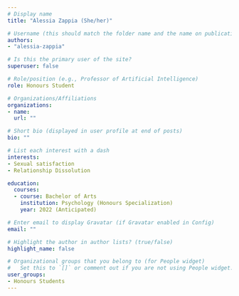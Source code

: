 ```yaml
---
# Display name
title: "Alessia Zappia (She/her)"

# Username (this should match the folder name and the name on publications)
authors:
- "alessia-zappia"

# Is this the primary user of the site?
superuser: false

# Role/position (e.g., Professor of Artificial Intelligence)
role: Honours Student

# Organizations/Affiliations
organizations:
- name: 
  url: ""

# Short bio (displayed in user profile at end of posts)
bio: ""

# List each interest with a dash
interests:
- Sexual satisfaction
- Relationship Dissolution

education:
  courses:
  - course: Bachelor of Arts
    institution: Psychology (Honours Specialization)
    year: 2022 (Anticipated)

# Enter email to display Gravatar (if Gravatar enabled in Config)
email: ""

# Highlight the author in author lists? (true/false)
highlight_name: false

# Organizational groups that you belong to (for People widget)
#   Set this to `[]` or comment out if you are not using People widget.
user_groups:
- Honours Students
---
```

